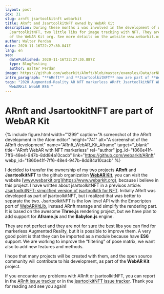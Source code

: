 ```yaml
---
layout: post
idx: 31
slug: arnft jsartoolkitnft webarkit
title: ARnft and JsartoolkitNFT owned by WebAR Kit
description: During these months i was involved in the development of ARnft and
  JsartoolkitNFT, two little libs for image tracking with NFT. They are now part
  of the WebAR Kit org. See more details on the website www.webarkit.org.
author: Walter Perdan
date: 2020-11-16T22:27:30.841Z
lang: en
seo:
  datePublished: 2020-11-16T22:27:30.887Z
  type: BlogPosting
  author: Walter Perdan
image: https://github.com/webarkit/ARnft/blob/master/examples/Data/arNFT-logo.gif
intro_paragraph: "**ARnft** and **JsartoolkitNFT** now are part of **WebAR Kit** !!"
tags: "2020 Augmented-Reality AR NFT markerless ARnft JsartoolkitNFT WEbARKitLib
  WebARKit WebAR ES6 "
---
```

# ARnft and JsartookitNFT are part of WebAR Kit

{% include figure.html width="1299" caption="A screenshot of the ARnft development in the Atom editor" height="741" alt="A screenshot of the ARnft development" name="ARnft_WebAR_Kit_Aframe" target="_blank" title="ARnft WebAR with NFT markerless" rel="author" jpg_id="f860e41f-7ff6-48e4-947b-8dd84a10cacb" link="https://github.com/webarkit/ARnft" webp_id="f860e41f-7ff6-48e4-947b-8dd84a10cacb" %}

I decided to transfer the ownership of my two projects **ARnft** and **JsartoolkitNFT** to the github organization **[WebAR Kit](https://github.com/webarkit)**, you can visit the website [www.webarkit.org](https://www.webarkit.org), because i believe in this project. I have written about jsartoolkitNFT in a previuos article: [JsartoolkitNFT: simplified version of jsartoolkit5 for NFT](https://www.kalwaltart.com/blog/2020/04/14/jsartoolkitnft-light-jsartoolkit5-for-nft/). Initially ARnft was developed as part of jsartoolkitNFT, but i realized that was better to separate the two. JsartoolkitNFT is the low level API with the Emscripten port of [WebARKitLib](https://github.com/webarkit/WebARKitLib), instead ARnft manage and simplify the rendering part. It is based on the awesome **Three.js** rendering project, but we have plan to add support for **Aframe.js** and the **Babylon.js** engine.

They are not perfect and they are not for sure the best libs you can find for markerless Augmented Reality, but it is possible to improve them. A very good point is that they can be imported as a module because have **ES6** support. We are working to improve the “filtering” of pose matrix, we want also to add new features and methods.

I hope that many projects will be created with them, and the open source community will contribute to his development, as part of the **WebAR Kit** project.

If you encounter any problems with ARnft or jsartoolkitNFT, you can report in the [ARnft issue tracker](https://github.com/webarkit/ARnft/issues) or in the [jsartoolkitNFT issue tracker](https://github.com/webarkit/jsartoolkitNFT/issues). Thank you for reading and see you again!